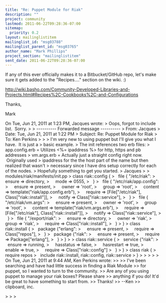 ```yaml
---
title: "Re: Puppet Module for Riak"
description: ""
project: community
lastmod: 2011-06-22T09:28:36-07:00
sitemap:
  priority: 0.2
layout: mailinglistitem
mailinglist_id: "msg03788"
mailinglist_parent_id: "msg03765"
author_name: "Mark Phillips"
project_section: "mailinglistitem"
sent_date: 2011-06-22T09:28:36-07:00
---
```



If any of this ever officially makes it to a Bitbucket/GitHub repo,
let's make sure it gets added to the "Recipes...." section on the
wiki. :)

http://wiki.basho.com/Community-Developed-Libraries-and-Projects.html#Recipes%2C-Cookbooks%2C-and-Configurations

Thanks,

Mark

On Tue, Jun 21, 2011 at 1:23 PM, Jacques  wrote:
&gt; Oops, forgot to include list.  Sorry.
&gt;
&gt; ---------- Forwarded message ----------
&gt; From: Jacques 
&gt; Date: Tue, Jun 21, 2011 at 1:22 PM
&gt; Subject: Re: Puppet Module for Riak
&gt; To: Ken Perkins 
&gt;
&gt;
&gt; I'm very new to using puppet but I'll give you what I have.  It is just a
&gt; basic example.
&gt; The init references two erb files:
&gt; app.config.erb = Utilizes &lt;%= ipaddress %&gt; for http, https and pb addresses
&gt; vm.args.erb = Actually just a straight config right now.  Originally used
&gt; ipaddress for the the host part of the name but then realized that wasn't
&gt; necessary since I have dns setup correctly for each of the nodes.
&gt; Hopefully something to get you started.
&gt; Jacques
&gt;
&gt; modules/riak/manifests/init.pp
&gt; class riak::config {
&gt;   file { "/etc/riak":
&gt;     ensure =&gt; directory,
&gt;     mode =&gt; 0555,
&gt;   }
&gt;   file { "/etc/riak/app.config":
&gt;     ensure =&gt; present,
&gt;     owner =&gt; 'root',
&gt;     group =&gt; 'root',
&gt;     content =&gt; template("riak/app.config.erb"),
&gt;     require =&gt; [File["/etc/riak"], Class["riak::install"]],
&gt;     notify =&gt; Class["riak::service"],
&gt;   }
&gt;   file { "/etc/riak/vm.args":
&gt;     ensure =&gt; present,
&gt;     owner =&gt; 'root',
&gt;     group =&gt; 'root',
&gt;     content =&gt; template("riak/vm.args.erb"),
&gt;     require =&gt; [File["/etc/riak"], Class["riak::install"]],
&gt;     notify =&gt; Class["riak::service"],
&gt;   }
&gt;   file { "/export/riak":
&gt;     ensure =&gt; directory,
&gt;     owner =&gt; 'riak',
&gt;     group =&gt; 'riak',
&gt;     require =&gt; Class["riak::install"],
&gt;   }
&gt; }
&gt; class riak::install {
&gt;   package {"erlang":
&gt;     ensure =&gt; present,
&gt;     require =&gt; Class["repos"],
&gt;   }
&gt;   package {"riak":
&gt;     ensure =&gt; present,
&gt;     require =&gt; Package["erlang"],
&gt;   }
&gt; }
&gt;
&gt; class riak::service {
&gt;   service {"riak":
&gt;     ensure =&gt; running,
&gt;     hasstatus =&gt; false,
&gt;     hasrestart =&gt; true,
&gt;     enable =&gt; true,
&gt;     require =&gt; Class["riak::config"]
&gt;   }
&gt; }
&gt; class riak {
&gt;   require repos
&gt;   include riak::install, riak::config, riak::service
&gt; }
&gt;
&gt;
&gt;
&gt;
&gt; On Tue, Jun 21, 2011 at 9:44 AM, Ken Perkins  wrote:
&gt;&gt;
&gt;&gt; I've been searching and have had little success in finding a Riak Module
&gt;&gt; for puppet, so I wanted to turn to the community.
&gt;&gt; Are any of you using puppet to manage your riak boxes? Please share
&gt;&gt; anything if you do! It'd be great to have something to start from.
&gt;&gt; Thanks!
&gt;&gt; --Ken
&gt;&gt; clipboard, inc.

&gt;
&gt;
&gt;
